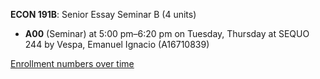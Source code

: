 **ECON 191B**: Senior Essay Seminar B (4 units)

- **A00** (Seminar) at 5:00 pm–6:20 pm on Tuesday, Thursday at SEQUO 244 by Vespa, Emanuel Ignacio (A16710839)

[Enrollment numbers over time](./ECON191B.tsv)
